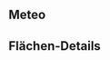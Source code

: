 <script setup>
import Chart from '../../components/Chart.vue'
import TablePerPlot from '../../components/TablePerPlot.vue'
import { ref, onMounted} from 'vue'
import Jumbo from '../../components/Jumbo.vue'
import LastClimateValues from '../../components/LastClimateValues.vue';

let code_plot = ref('1201');
let code_variable = ref('AT');

const plots = {
    1201: {name: 'Natteheide'},
    1202: {name: 'Beerenbusch'},
    1203: {name: 'Kienhorst'},
    1204: {name: 'Weitzgrund'},
    1205: {name: 'Neusorgefeld'},
    1206: {name: 'Schwenow'},
    1207: {name: 'Beerenbusch Buchen'},
    1208: {name: 'Fünfeichen'},
    1209: {name: 'Kienhorst Eichen'}
};

const variables = {
    //AP: {name: 'Atmospheric pressure', unit: 'hPa'},
    AT: {name: 'Air temperature', unit: '°C'},
    MP: {name: 'Soil Moisture Matric potential', unit: 'kPa'},
    //PR: {name: 'Precipitation', unit: 'mm'},
    RH: {name: 'Relative air humidity', unit: '%'},
    //SR: {name: 'Global radiation', unit: 'W/m²'},
    ST: {name: 'Soil temperature', unit: '°C'},
    TF: {name: 'Throughfall', unit: 'mm'},
    WC: {name: 'Water content', unit: 'Vol%'},
    //WD: {name: 'Wind direction', unit: '°'},
    WS: {name: 'Wind speed', unit: 'm/s'}
}
</script>

<Jumbo image="/level2/1201-Natteheide_Freiflaeche_resized.jpg" titled="Natteheide"/>

## Meteo
<Chart :code_plot="code_plot" :code_variable="code_variable" :code_plot_description="plots[code_plot]" :code_variable_description="variables[code_variable]"  />

## Flächen-Details
<TablePerPlot  :code_plot="code_plot" />

<LastClimateValues :code_plot="code_plot" :code_variable="code_variable"/>